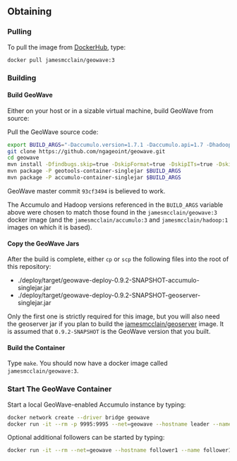 ## Obtaining  ##

### Pulling ###

To pull the image from [DockerHub](https://hub.docker.com/r/jamesmcclain/geowave/), type:

```bash
docker pull jamesmcclain/geowave:3
```

### Building ###

#### Build GeoWave ####

Either on your host or in a sizable virtual machine, build GeoWave from source:

Pull the GeoWave source code:
```bash
export BUILD_ARGS="-Daccumulo.version=1.7.1 -Daccumulo.api=1.7 -Dhadoop.version=2.7.2 -Dgeotools.version=14.2 -Dgeoserver.version=2.8.3"
git clone https://github.com/ngageoint/geowave.git
cd geowave
mvn install -Dfindbugs.skip=true -DskipFormat=true -DskipITs=true -DskipTests=true $BUILD_ARGS
mvn package -P geotools-container-singlejar $BUILD_ARGS
mvn package -P accumulo-container-singlejar $BUILD_ARGS
```

GeoWave master commit `93cf3494` is believed to work.

The Accumulo and Hadoop versions referenced in the `BUILD_ARGS` variable above were chosen to match those found in the
`jamesmcclain/geowave:3` docker image
(and the `jamesmcclain/accumulo:3` and `jamesmcclain/hadoop:1` images on which it is based).

#### Copy the GeoWave Jars ####

After the build is complete, either `cp` or `scp` the following files into the root of this repository:
   * ./deploy/target/geowave-deploy-0.9.2-SNAPSHOT-accumulo-singlejar.jar
   * ./deploy/target/geowave-deploy-0.9.2-SNAPSHOT-geoserver-singlejar.jar

Only the first one is strictly required for this image,
but you will also need the geoserver jar if you plan to build the [jamesmcclain/geoserver](https://github.com/jamesmcclain/GeoServerDocker) image.
It is assumed that `0.9.2-SNAPSHOT` is the GeoWave version that you built.

#### Build the Container ####

Type `make`.  You should now have a docker image called `jamesmcclain/geowave:3`.

### Start The GeoWave Container ###

Start a local GeoWave-enabled Accumulo instance by typing:

```bash
docker network create --driver bridge geowave
docker run -it --rm -p 9995:9995 --net=geowave --hostname leader --name leader jamesmcclain/geowave:3
```

Optional additional followers can be started by typing:

```bash
docker run -it --rm --net=geowave --hostname follower1 --name follower1 --entrypoint /scripts/follower.sh jamesmcclain/geowave:3
```
